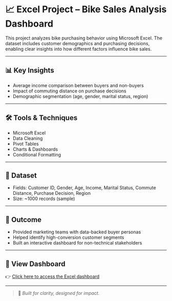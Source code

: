 
# 📈 Excel Project – Bike Sales Analysis Dashboard

This project analyzes bike purchasing behavior using Microsoft Excel. The dataset includes customer demographics and purchasing decisions, enabling clear insights into how different factors influence bike sales.

---

## 📊 Key Insights

- Average income comparison between buyers and non-buyers
- Impact of commuting distance on purchase decisions
- Demographic segmentation (age, gender, marital status, region)

---

## 🛠 Tools & Techniques

- Microsoft Excel
- Data Cleaning
- Pivot Tables
- Charts & Dashboards
- Conditional Formatting

---

## 📁 Dataset

- Fields: Customer ID, Gender, Age, Income, Marital Status, Commute Distance, Purchase Decision, Region
- Size: ~1000 records (sample)

---

## 🎯 Outcome

- Provided marketing teams with data-backed buyer personas
- Helped identify high-conversion customer segments
- Built an interactive dashboard for non-technical stakeholders

---

## 🔗 View Dashboard

👉 [Click here to access the Excel dashboard](https://drive.google.com/your-excel-link)

---

> 📌 *Built for clarity, designed for impact.*
